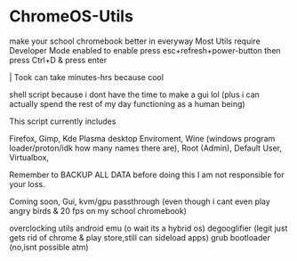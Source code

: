 # ChromeOS-Utils
make your school chromebook better in everyway
Most Utils require Developer Mode enabled
to enable press esc+refresh+power-button then press Ctrl+D & press enter
 
| Took can take minutes-hrs because cool

shell script  because i dont have the time to make a gui lol (plus i can actually spend the rest of my day functioning as a human being)


This script currently includes

Firefox, 
Gimp, 
Kde Plasma desktop Enviroment, 
Wine (windows program loader/proton/idk how many names there are), 
Root (Admin), 
Default User, 
Virtualbox,

Remember to BACKUP ALL DATA before doing this I am not responsible for your loss.



Coming soon,
Gui, kvm/gpu passthrough (even though i cant even play angry birds & 20 fps on my school chromebook)

overclocking utils
android emu (o wait its a hybrid os)
degooglifier (legit just gets rid of chrome & play store,still can sideload apps)
grub bootloader (no,isnt possible atm)
